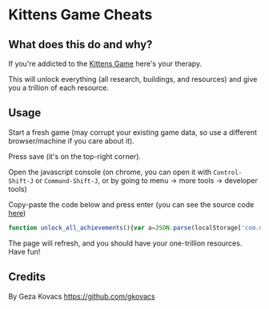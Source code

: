 
# Kittens Game Cheats

## What does this do and why?

If you're addicted to the [Kittens Game](http://www.bloodrizer.ru/games/kittens/) here's your therapy.

This will unlock everything (all research, buildings, and resources)
and give you a trillion of each resource.

## Usage

Start a fresh game (may corrupt your existing game data, so use a different browser/machine if you care about it).

Press save (it's on the top-right corner).

Open the javascript console (on chrome, you can open it with `Control-Shift-J` or `Command-Shift-J`, or by going to menu -> more tools -> developer tools)

Copy-paste the code below and press enter (you can see the source code [here](https://github.com/gkovacs/kittens_game_cheats/blob/master/kittens_game_cheats.js))

```javascript
function unlock_all_achievements(){var a=JSON.parse(localStorage['com.nuclearunicorn.kittengame.savedata']);for(var b of a.achievements)b.starUnlocked=!0,b.unlocked=!0;localStorage['com.nuclearunicorn.kittengame.savedata']=JSON.stringify(a)}function unlock_all_buildings(){var a=JSON.parse(localStorage['com.nuclearunicorn.kittengame.savedata']);for(var b of a.buildings)b.unlocked=!0;localStorage['com.nuclearunicorn.kittengame.savedata']=JSON.stringify(a)}function research_everything(){var a=JSON.parse(localStorage['com.nuclearunicorn.kittengame.savedata']);for(var b of a.science.techs)b.unlocked=!0,b.researched=!0;localStorage['com.nuclearunicorn.kittengame.savedata']=JSON.stringify(a)}function trillion_of_everything(){var a=JSON.parse(localStorage['com.nuclearunicorn.kittengame.savedata']);for(var b of a.resources)b.unlocked=!0,b.value+=1e12;localStorage['com.nuclearunicorn.kittengame.savedata']=JSON.stringify(a)}unlock_all_achievements(),unlock_all_buildings(),research_everything(),trillion_of_everything(),window.location.reload();
```

The page will refresh, and you should have your one-trillion resources. Have fun!

## Credits

By Geza Kovacs https://github.com/gkovacs
